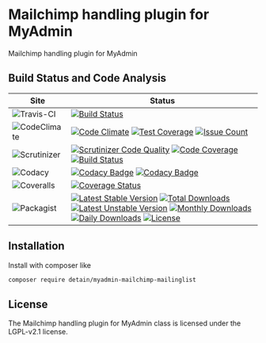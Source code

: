# Mailchimp handling plugin for MyAdmin

Mailchimp handling plugin for MyAdmin

## Build Status and Code Analysis

Site          | Status
--------------|---------------------------
![Travis-CI](http://i.is.cc/storage/GYd75qN.png "Travis-CI")     | [![Build Status](https://travis-ci.org/detain/myadmin-mailchimp-mailinglist.svg?branch=master)](https://travis-ci.org/detain/myadmin-mailchimp-mailinglist)
![CodeClimate](http://i.is.cc/storage/GYlageh.png "CodeClimate")  | [![Code Climate](https://codeclimate.com/github/detain/myadmin-mailchimp-mailinglist/badges/gpa.svg)](https://codeclimate.com/github/detain/myadmin-mailchimp-mailinglist) [![Test Coverage](https://codeclimate.com/github/detain/myadmin-mailchimp-mailinglist/badges/coverage.svg)](https://codeclimate.com/github/detain/myadmin-mailchimp-mailinglist/coverage) [![Issue Count](https://codeclimate.com/github/detain/myadmin-mailchimp-mailinglist/badges/issue_count.svg)](https://codeclimate.com/github/detain/myadmin-mailchimp-mailinglist)
![Scrutinizer](http://i.is.cc/storage/GYeUnux.png "Scrutinizer")   | [![Scrutinizer Code Quality](https://scrutinizer-ci.com/g/myadmin-plugins/myadmin-mailchimp-mailinglist/badges/quality-score.png?b=master)](https://scrutinizer-ci.com/g/myadmin-plugins/myadmin-mailchimp-mailinglist/?branch=master) [![Code Coverage](https://scrutinizer-ci.com/g/myadmin-plugins/myadmin-mailchimp-mailinglist/badges/coverage.png?b=master)](https://scrutinizer-ci.com/g/myadmin-plugins/myadmin-mailchimp-mailinglist/?branch=master) [![Build Status](https://scrutinizer-ci.com/g/myadmin-plugins/myadmin-mailchimp-mailinglist/badges/build.png?b=master)](https://scrutinizer-ci.com/g/myadmin-plugins/myadmin-mailchimp-mailinglist/build-status/master)
![Codacy](http://i.is.cc/storage/GYi66Cx.png "Codacy")        | [![Codacy Badge](https://api.codacy.com/project/badge/Grade/226251fc068f4fd5b4b4ef9a40011d06)](https://www.codacy.com/app/detain/myadmin-mailchimp-mailinglist) [![Codacy Badge](https://api.codacy.com/project/badge/Coverage/25fa74eb74c947bf969602fcfe87e349)](https://www.codacy.com/app/detain/myadmin-mailchimp-mailinglist?utm_source=github.com&utm_medium=referral&utm_content=detain/myadmin-mailchimp-mailinglist&utm_campaign=Badge_Coverage)
![Coveralls](http://i.is.cc/storage/GYjNSim.png "Coveralls")    | [![Coverage Status](https://coveralls.io/repos/github/detain/db_abstraction/badge.svg?branch=master)](https://coveralls.io/github/detain/myadmin-mailchimp-mailinglist?branch=master)
![Packagist](http://i.is.cc/storage/GYacBEX.png "Packagist")     | [![Latest Stable Version](https://poser.pugx.org/detain/myadmin-mailchimp-mailinglist/version)](https://packagist.org/packages/detain/myadmin-mailchimp-mailinglist) [![Total Downloads](https://poser.pugx.org/detain/myadmin-mailchimp-mailinglist/downloads)](https://packagist.org/packages/detain/myadmin-mailchimp-mailinglist) [![Latest Unstable Version](https://poser.pugx.org/detain/myadmin-mailchimp-mailinglist/v/unstable)](//packagist.org/packages/detain/myadmin-mailchimp-mailinglist) [![Monthly Downloads](https://poser.pugx.org/detain/myadmin-mailchimp-mailinglist/d/monthly)](https://packagist.org/packages/detain/myadmin-mailchimp-mailinglist) [![Daily Downloads](https://poser.pugx.org/detain/myadmin-mailchimp-mailinglist/d/daily)](https://packagist.org/packages/detain/myadmin-mailchimp-mailinglist) [![License](https://poser.pugx.org/detain/myadmin-mailchimp-mailinglist/license)](https://packagist.org/packages/detain/myadmin-mailchimp-mailinglist)


## Installation

Install with composer like

```sh
composer require detain/myadmin-mailchimp-mailinglist
```

## License

The Mailchimp handling plugin for MyAdmin class is licensed under the LGPL-v2.1 license.

